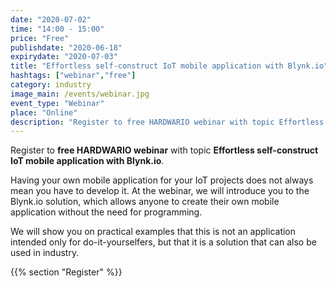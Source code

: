 ```yaml
---
date: "2020-07-02"
time: "14:00 - 15:00"
price: "Free"
publishdate: "2020-06-18"
expirydate: "2020-07-03"
title: "Effortless self-construct IoT mobile application with Blynk.io"
hashtags: ["webinar","free"]
category: industry
image_main: /events/webinar.jpg
event_type: "Webinar"
place: "Online"
description: "Register to free HARDWARIO webinar with topic Effortless self-construct IoT mobile application with Blynk.io."
---
```


Register to **free HARDWARIO webinar** with topic **Effortless self-construct IoT mobile application with Blynk.io**.

Having your own mobile application for your IoT projects does not always mean you have to develop it. At the webinar, we will introduce you to the Blynk.io solution, which allows anyone to create their own mobile application without the need for programming.

We will show you on practical examples that this is not an application intended only for do-it-yourselfers, but that it is a solution that can also be used in industry.

{{% section "Register" %}}

<script charset="utf-8" type="text/javascript" src="//js.hsforms.net/forms/shell.js"></script>
<script>
jQuery(window).scroll(function() {
if (!jQuery('.hbspt-form').length) {
hbspt.forms.create({
    portalId: "5453210",
    formId: "a79d356c-9b99-482f-8164-357335f77e9f"
});
}
});
</script>
